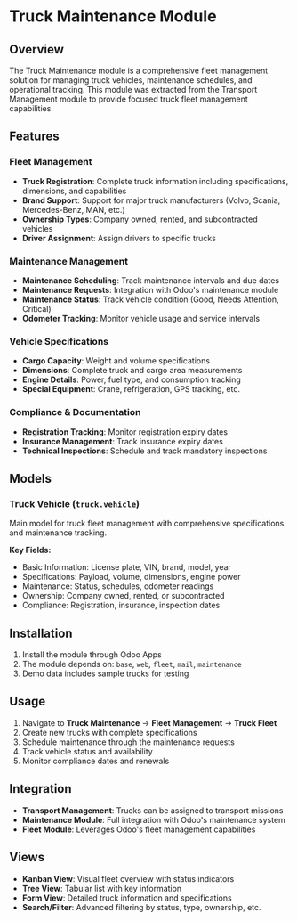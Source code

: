# Truck Maintenance Module

## Overview
The Truck Maintenance module is a comprehensive fleet management solution for managing truck vehicles, maintenance schedules, and operational tracking. This module was extracted from the Transport Management module to provide focused truck fleet management capabilities.

## Features

### Fleet Management
- **Truck Registration**: Complete truck information including specifications, dimensions, and capabilities
- **Brand Support**: Support for major truck manufacturers (Volvo, Scania, Mercedes-Benz, MAN, etc.)
- **Ownership Types**: Company owned, rented, and subcontracted vehicles
- **Driver Assignment**: Assign drivers to specific trucks

### Maintenance Management
- **Maintenance Scheduling**: Track maintenance intervals and due dates
- **Maintenance Requests**: Integration with Odoo's maintenance module
- **Maintenance Status**: Track vehicle condition (Good, Needs Attention, Critical)
- **Odometer Tracking**: Monitor vehicle usage and service intervals

### Vehicle Specifications
- **Cargo Capacity**: Weight and volume specifications
- **Dimensions**: Complete truck and cargo area measurements
- **Engine Details**: Power, fuel type, and consumption tracking
- **Special Equipment**: Crane, refrigeration, GPS tracking, etc.

### Compliance & Documentation
- **Registration Tracking**: Monitor registration expiry dates
- **Insurance Management**: Track insurance expiry dates
- **Technical Inspections**: Schedule and track mandatory inspections

## Models

### Truck Vehicle (`truck.vehicle`)
Main model for truck fleet management with comprehensive specifications and maintenance tracking.

**Key Fields:**
- Basic Information: License plate, VIN, brand, model, year
- Specifications: Payload, volume, dimensions, engine power
- Maintenance: Status, schedules, odometer readings
- Ownership: Company owned, rented, or subcontracted
- Compliance: Registration, insurance, inspection dates

## Installation
1. Install the module through Odoo Apps
2. The module depends on: `base`, `web`, `fleet`, `mail`, `maintenance`
3. Demo data includes sample trucks for testing

## Usage
1. Navigate to **Truck Maintenance** → **Fleet Management** → **Truck Fleet**
2. Create new trucks with complete specifications
3. Schedule maintenance through the maintenance requests
4. Track vehicle status and availability
5. Monitor compliance dates and renewals

## Integration
- **Transport Management**: Trucks can be assigned to transport missions
- **Maintenance Module**: Full integration with Odoo's maintenance system
- **Fleet Module**: Leverages Odoo's fleet management capabilities

## Views
- **Kanban View**: Visual fleet overview with status indicators
- **Tree View**: Tabular list with key information
- **Form View**: Detailed truck information and specifications
- **Search/Filter**: Advanced filtering by status, type, ownership, etc.